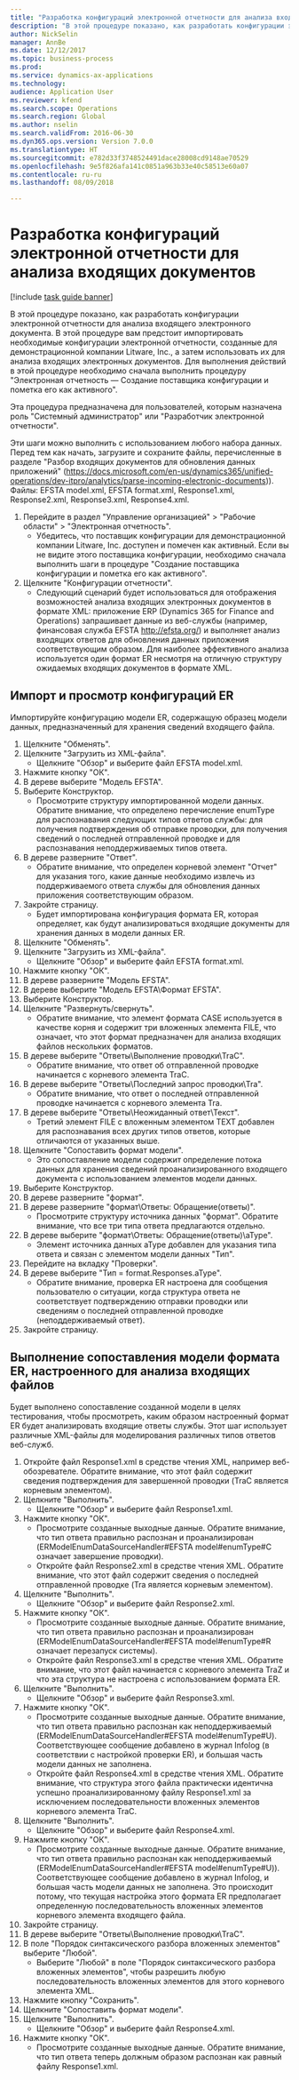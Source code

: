 ```yaml
--- 
title: "Разработка конфигураций электронной отчетности для анализа входящих документов"
description: "В этой процедуре показано, как разработать конфигурации электронной отчетности для анализа входящего электронного документа."
author: NickSelin
manager: AnnBe
ms.date: 12/12/2017
ms.topic: business-process
ms.prod: 
ms.service: dynamics-ax-applications
ms.technology: 
audience: Application User
ms.reviewer: kfend
ms.search.scope: Operations
ms.search.region: Global
ms.author: nselin
ms.search.validFrom: 2016-06-30
ms.dyn365.ops.version: Version 7.0.0
ms.translationtype: HT
ms.sourcegitcommit: e782d33f3748524491dace28008cd9148ae70529
ms.openlocfilehash: 9e5f826afa141c0851a963b33e40c58513e60a07
ms.contentlocale: ru-ru
ms.lasthandoff: 08/09/2018

---
```

# <a name="design-er-configurations-to-parse-incoming-documents"></a>Разработка конфигураций электронной отчетности для анализа входящих документов

[!include [task guide banner](../../includes/task-guide-banner.md)]

В этой процедуре показано, как разработать конфигурации электронной отчетности для анализа входящего электронного документа. В этой процедуре вам предстоит импортировать необходимые конфигурации электронной отчетности, созданные для демонстрационной компании Litware, Inc., а затем использовать их для анализа входящих электронных документов. Для выполнения действий в этой процедуре необходимо сначала выполнить процедуру "Электронная отчетность — Создание поставщика конфигурации и пометка его как активного".

Эта процедура предназначена для пользователей, которым назначена роль "Системный администратор" или "Разработчик электронной отчетности". 

Эти шаги можно выполнить с использованием любого набора данных. Перед тем как начать, загрузите и сохраните файлы, перечисленные в разделе "Разбор входящих документов для обновления данных приложений" (https://docs.microsoft.com/en-us/dynamics365/unified-operations/dev-itpro/analytics/parse-incoming-electronic-documents)). Файлы: EFSTA model.xml, EFSTA format.xml, Response1.xml, Response2.xml, Response3.xml, Response4.xml.

1. Перейдите в раздел "Управление организацией" > "Рабочие области" > "Электронная отчетность".
    * Убедитесь, что поставщик конфигурации для демонстрационной компании Litware, Inc. доступен и помечен как активный. Если вы не видите этого поставщика конфигурации, необходимо сначала выполнить шаги в процедуре "Создание поставщика конфигурации и пометка его как активного".  
2. Щелкните "Конфигурации отчетности".
    * Следующий сценарий будет использоваться для отображения возможностей анализа входящих электронных документов в формате XML: приложение ERP (Dynamics 365 for Finance and Operations) запрашивает данные из веб-службы (например, финансовая служба EFSTA http://efsta.org/) и выполняет анализ входящих ответов для обновления данных приложения соответствующим образом. Для наиболее эффективного анализа используется один формат ER несмотря на отличную структуру ожидаемых входящих документов в формате XML.   

## <a name="import-and-review-er-configurations"></a>Импорт и просмотр конфигураций ER
Импортируйте конфигурацию модели ER, содержащую образец модели данных, предназначенный для хранения сведений входящего файла.  
1. Щелкните "Обменять".
2. Щелкните "Загрузить из XML-файла".
    * Щелкните "Обзор" и выберите файл EFSTA model.xml.  
3. Нажмите кнопку "OК".
4. В дереве выберите "Модель EFSTA".
5. Выберите Конструктор.
    * Просмотрите структуру импортированной модели данных. Обратите внимание, что определено перечисление enumType для распознавания следующих типов ответов службы: для получения подтверждения об отправке проводки, для получения сведений о последней отправленной проводке и для распознавания неподдерживаемых типов ответа.   
6. В дереве разверните "Ответ".
    * Обратите внимание, что определен корневой элемент "Отчет" для указания того, какие данные необходимо извлечь из поддерживаемого ответа службы для обновления данных приложения соответствующим образом.   
7. Закройте страницу.
    * Будет импортирована конфигурация формата ER, которая определяет, как будут анализироваться входящие документы для хранения данных в модели данных ER.   
8. Щелкните "Обменять".
9. Щелкните "Загрузить из XML-файла".
    * Щелкните "Обзор" и выберите файл EFSTA format.xml.  
10. Нажмите кнопку "OК".
11. В дереве разверните "Модель EFSTA".
12. В дереве выберите "Модель EFSTA\Формат EFSTA".
13. Выберите Конструктор.
14. Щелкните "Развернуть/свернуть".
    * Обратите внимание, что элемент формата CASE используется в качестве корня и содержит три вложенных элемента FILE, что означает, что этот формат предназначен для анализа входящих файлов нескольких форматов.  
15. В дереве выберите "Ответы\Выполнение проводки\TraC".
    * Обратите внимание, что ответ об отправленной проводке начинается с корневого элемента TraC.   
16. В дереве выберите "Ответы\Последний запрос проводки\Tra".
    * Обратите внимание, что ответ о последней отправленной проводке начинается с корневого элемента Tra.   
17. В дереве выберите "Ответы\Неожиданный ответ\Текст".
    * Третий элемент FILE с вложенным элементом TEXT добавлен для распознавания всех других типов ответов, которые отличаются от указанных выше.   
18. Щелкните "Сопоставить формат модели".
    * Это сопоставление модели содержит определение потока данных для хранения сведений проанализированного входящего документа с использованием элементов модели данных.  
19. Выберите Конструктор.
20. В дереве разверните "формат".
21. В дереве разверните "формат\Ответы: Обращение(ответы)".
    * Просмотрите структуру источника данных "формат". Обратите внимание, что все три типа ответа предлагаются отдельно.   
22. В дереве выберите "формат\Ответы: Обращение(ответы)\aType".
    * Элемент источника данных aType добавлен для указания типа ответа и связан с элементом модели данных "Тип".  
23. Перейдите на вкладку "Проверки".
24. В дереве выберите "Тип = format.Responses.aType".
    * Обратите внимание, проверка ER настроена для сообщения пользователю о ситуации, когда структура ответа не соответствует подтверждению отправки проводки или сведениям о последней отправленной проводке (неподдерживаемый ответ).   
25. Закройте страницу.

## <a name="run-model-mapping-of-er-format-configured-for-parsing-incoming-files"></a>Выполнение сопоставления модели формата ER, настроенного для анализа входящих файлов
Будет выполнено сопоставление созданной модели в целях тестирования, чтобы просмотреть, каким образом настроенный формат ER будет анализировать входящие ответы службы. Этот шаг использует различные XML-файлы для моделирования различных типов ответов веб-служб.   
1. Откройте файл Response1.xml в средстве чтения XML, например веб-обозревателе. Обратите внимание, что этот файл содержит сведения подтверждения для завершенной проводки (TraC является корневым элементом).   
2. Щелкните "Выполнить".
    * Щелкните "Обзор" и выберите файл Response1.xml.  
3. Нажмите кнопку "OК".
    * Просмотрите созданные выходные данные. Обратите внимание, что тип ответа правильно распознан и проанализирован (ERModelEnumDataSourceHandler#EFSTA model#enumType#C означает завершение проводки).   
    * Откройте файл Response2.xml в средстве чтения XML. Обратите внимание, что этот файл содержит сведения о последней отправленной проводке (Tra является корневым элементом).   
4. Щелкните "Выполнить".
    * Щелкните "Обзор" и выберите файл Response2.xml.  
5. Нажмите кнопку "OК".
    * Просмотрите созданные выходные данные. Обратите внимание, что тип ответа правильно распознан и проанализирован (ERModelEnumDataSourceHandler#EFSTA model#enumType#R означает перезапуск системы).   
    * Откройте файл Response3.xml в средстве чтения XML. Обратите внимание, что этот файл начинается с корневого элемента TraZ и что эта структура не настроена с использованием формата ER.   
6. Щелкните "Выполнить".
    * Щелкните "Обзор" и выберите файл Response3.xml.  
7. Нажмите кнопку "OК".
    * Просмотрите созданные выходные данные. Обратите внимание, что тип ответа правильно распознан как неподдерживаемый (ERModelEnumDataSourceHandler#EFSTA model#enumType#U). Соответствующее сообщение добавлено в журнал Infolog (в соответствии с настройкой проверки ER), и большая часть модели данных не заполнена.   
    * Откройте файл Response4.xml в средстве чтения XML. Обратите внимание, что структура этого файла практически идентична успешно проанализированному файлу Response1.xml за исключением последовательности вложенных элементов корневого элемента TraC.   
8. Щелкните "Выполнить".
    * Щелкните "Обзор" и выберите файл Response4.xml.  
9. Нажмите кнопку "OК".
    * Просмотрите созданные выходные данные. Обратите внимание, что тип ответа правильно распознан как неподдерживаемый (ERModelEnumDataSourceHandler#EFSTA model#enumType#U)). Соответствующее сообщение добавлено в журнал Infolog, и большая часть модели данных не заполнена. Это происходит потому, что текущая настройка этого формата ER предполагает определенную последовательность вложенных элементов корневого элемента входящего файла.   
10. Закройте страницу.
11. В дереве выберите "Ответы\Выполнение проводки\TraC".
12. В поле "Порядок синтаксического разбора вложенных элементов" выберите "Любой".
    * Выберите "Любой" в поле "Порядок синтаксического разбора вложенных элементов", чтобы разрешить любую последовательность вложенных элементов для этого корневого элемента XML.  
13. Нажмите кнопку "Сохранить".
14. Щелкните "Сопоставить формат модели".
15. Щелкните "Выполнить".
    * Щелкните "Обзор" и выберите файл Response4.xml.  
16. Нажмите кнопку "OК".
    * Просмотрите созданные выходные данные. Обратите внимание, что тип ответа теперь должным образом распознан как равный файлу Response1.xml.  


